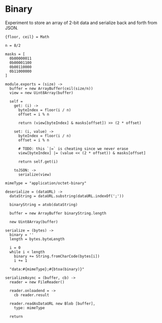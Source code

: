 Binary
======

Experiment to store an array of 2-bit data and serialize back and forth from JSON. 

    {floor, ceil} = Math

    n = 8/2
    
    masks = [
      0b00000011
      0b00001100
      0b00110000
      0b11000000
    ]

    module.exports = (size) ->
      buffer = new ArrayBuffer(ceil(size/n))
      view = new Uint8Array(buffer)

      self = 
        get: (i) ->
          byteIndex = floor(i / n)
          offset = i % n
  
          return (view[byteIndex] & masks[offset]) >> (2 * offset)
  
        set: (i, value) ->
          byteIndex = floor(i / n)
          offset = i % n
  
          # TODO: this `|=` is cheating since we never erase
          view[byteIndex] |= (value << (2 * offset)) & masks[offset]
  
          return self.get(i)
  
        toJSON: ->
          serialize(view)

    mimeType = "application/octet-binary"

    deserialize = (dataURL) ->
      dataString = dataURL.substring(dataURL.indexOf(';'))

      binaryString = atob(dataString)

      buffer = new ArrayBuffer binaryString.length

      new Uint8Array(buffer)

    serialize = (bytes) ->
      binary = ''
      length = bytes.byteLength

      i = 0
      while i < length
        binary += String.fromCharCode(bytes[i])
        i += 1

      "data:#{mimeType};#{btoa(binary)}"

    serializeAsync = (buffer, cb) ->
      reader = new FileReader()

      reader.onloadend = ->
        cb reader.result

      reader.readAsDataURL new Blob [buffer],
        type: mimeType

      return
